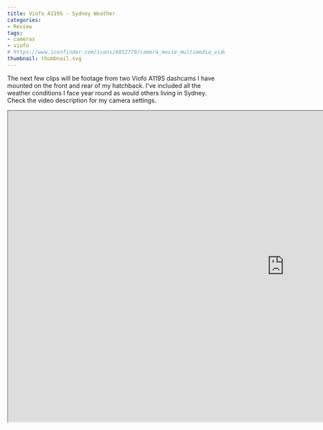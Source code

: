 ```yaml
---
title: Viofo A119S - Sydney Weather
categories:
- Review
tags:
- cameras
- viofo
# https://www.iconfinder.com/icons/6852779/camera_movie_multimedia_video_icon
thumbnail: thumbnail.svg
---
```


The next few clips will be footage from two Viofo A119S dashcams I have mounted on the front and rear of my hatchback. I've included all the weather conditions I face year round as would others living in Sydney. Check the video description for my camera settings.

<!-- more -->

<iframe src="https://www.youtube.com/embed/vXF1ac_rL2Q" allowfullscreen width="1280" height="720"></iframe>
